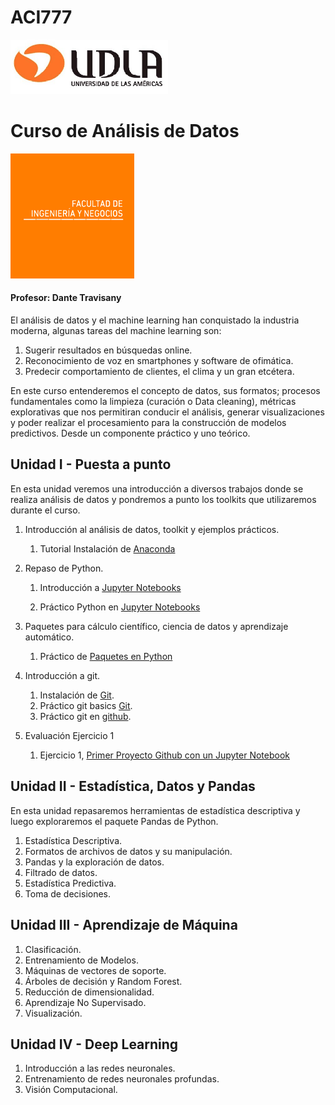 # ACI777
![Imagen_UDLA](assets/imgs/udla.png)

# Curso de Análisis de Datos 

![Imagen_FINE](assets/imgs/fine.png)

#### Profesor: Dante Travisany

El análisis de datos y el machine learning han conquistado la industria moderna, algunas tareas del machine learning son:
1. Sugerir resultados en búsquedas online.
2. Reconocimiento de voz en smartphones y software de ofimática.
3. Predecir comportamiento de clientes, el clima y un gran etcétera.

En este curso entenderemos el concepto de datos, sus formatos; procesos fundamentales como la limpieza 
(curación o Data cleaning), métricas explorativas que nos permitiran conducir el análisis, generar visualizaciones 
y poder realizar el procesamiento para la construcción de modelos predictivos. Desde un componente práctico y uno teórico.

## Unidad I - Puesta a punto

En esta unidad veremos una introducción a diversos trabajos donde se realiza análisis de datos y pondremos a punto los 
toolkits que utilizaremos durante el curso.

1. Introducción al análisis de datos, toolkit y ejemplos prácticos.
   1. Tutorial Instalación de [Anaconda](00_instalar_anaconda/README.md)  

2. Repaso de Python.
    1. Introducción a [Jupyter Notebooks](01_Jupyter_notebooks/README.md)

    2. Práctico Python en [Jupyter Notebooks](01_Jupyter_notebooks/repasopython.ipynb)  

3. Paquetes para cálculo científico, ciencia de datos y aprendizaje automático.
    1. Práctico de [Paquetes en Python](03_Practico_Paquetes/README.md)  

4. Introducción a git.
   1. Instalación de [Git](02_git/README.md).
   2. Práctico git basics [Git](02_git/PRACTICO.md).
   3. Práctico git en [github](03_Practico_github/README.md).  
    
5. Evaluación Ejercicio 1
   1. Ejercicio 1, [Primer Proyecto Github con un Jupyter Notebook](05_Ejercicio_1/README.md)
    
## Unidad II - Estadística, Datos y Pandas

En esta unidad repasaremos herramientas de estadística descriptiva y luego exploraremos el paquete Pandas de Python.

1. Estadística Descriptiva.
2. Formatos de archivos de datos y su manipulación.
3. Pandas y la exploración de datos.
4. Filtrado de datos.
5. Estadística Predictiva.
6. Toma de decisiones.

## Unidad III - Aprendizaje de Máquina

1. Clasificación.
2. Entrenamiento de Modelos.
3. Máquinas de vectores de soporte.
4. Árboles de decisión y Random Forest.
5. Reducción de dimensionalidad.
6. Aprendizaje No Supervisado.
7. Visualización.

## Unidad IV - Deep Learning

1. Introducción a las redes neuronales.
2. Entrenamiento de redes neuronales profundas.
3. Visión Computacional.



